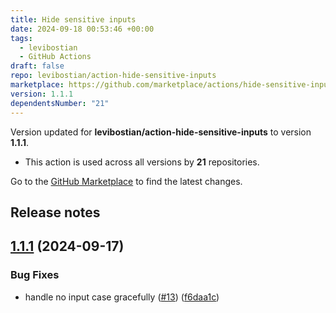 ```yaml
---
title: Hide sensitive inputs
date: 2024-09-18 00:53:46 +00:00
tags:
  - levibostian
  - GitHub Actions
draft: false
repo: levibostian/action-hide-sensitive-inputs
marketplace: https://github.com/marketplace/actions/hide-sensitive-inputs
version: 1.1.1
dependentsNumber: "21"
---
```



Version updated for **levibostian/action-hide-sensitive-inputs** to version **1.1.1**.
- This action is used across all versions by **21** repositories.

Go to the [GitHub Marketplace](https://github.com/marketplace/actions/hide-sensitive-inputs) to find the latest changes.

## Release notes

## [1.1.1](https://github.com/levibostian/action-hide-sensitive-inputs/compare/1.1.0...1.1.1) (2024-09-17)

### Bug Fixes

* handle no input case gracefully ([#13](https://github.com/levibostian/action-hide-sensitive-inputs/issues/13)) ([f6daa1c](https://github.com/levibostian/action-hide-sensitive-inputs/commit/f6daa1ca2a9ca93ae826fc5627fe551e11e7aa07))


